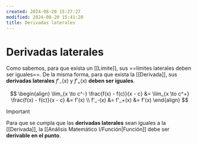 ```yaml
---
created: 2024-08-20 15:27:27
modified: 2024-08-20 15:41:20
title: Derivadas laterales
---
```


# Derivadas laterales

Como sabemos, para que exista un [[Límite]], sus ==límites laterales deben ser iguales==. De la misma forma, para que exista la [[Derivada]], sus **derivadas laterales** $f'_-(x)$ y $f'_+(x)$ **deben ser iguales**.

$$
\begin{align}
    \lim_{x \to c^-} \frac{f(x) - f(c)}{x - c} &=
    \lim_{x \to c^+} \frac{f(x) - f(c)}{x - c} &=
    f'(x) \\
    f'_-(x) &= f'_+(x) &= f'(x)
\end{align}
$$

> [!important]
> Para que se cumpla que las **derivadas laterales** sean iguales a la [[Derivada]], la [[Análisis Matemático I/Función|Función]] debe ser **derivable en el punto**.
